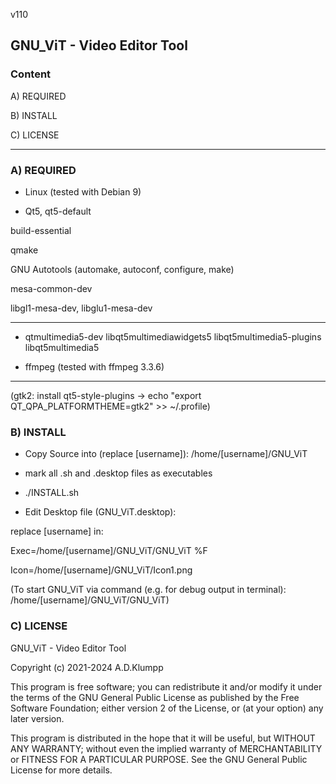 v110

## GNU_ViT - Video Editor Tool



### Content

A) REQUIRED

B) INSTALL

C) LICENSE


------------------

### A) REQUIRED

- Linux (tested with Debian 9)

- Qt5, qt5-default

build-essential

qmake

GNU Autotools (automake, autoconf, configure, make)

mesa-common-dev

libgl1-mesa-dev, libglu1-mesa-dev

----------

- qtmultimedia5-dev libqt5multimediawidgets5 libqt5multimedia5-plugins libqt5multimedia5

- ffmpeg (tested with ffmpeg 3.3.6)

----------

(gtk2: install qt5-style-plugins -> echo "export QT_QPA_PLATFORMTHEME=gtk2" >> ~/.profile) 


### B) INSTALL

- Copy Source into (replace [username]): /home/[username]/GNU_ViT

- mark all .sh and .desktop files as executables

- ./INSTALL.sh

- Edit Desktop file (GNU_ViT.desktop):

replace [username] in:

Exec=/home/[username]/GNU_ViT/GNU_ViT %F 

Icon=/home/[username]/GNU_ViT/Icon1.png

(To start GNU_ViT via command (e.g. for debug output in terminal): /home/[username]/GNU_ViT/GNU_ViT)


### C) LICENSE

GNU_ViT - Video Editor Tool
       
Copyright (c) 2021-2024 A.D.Klumpp

This program is free software; you can redistribute it and/or modify 
it under the terms of the GNU General Public License as published by 
the Free Software Foundation; either version 2 of the License, or 
(at your option) any later version.

This program is distributed in the hope that it will be useful, 
but WITHOUT ANY WARRANTY; without even the implied warranty of 
MERCHANTABILITY or FITNESS FOR A PARTICULAR PURPOSE.  See the 
GNU General Public License for more details.




